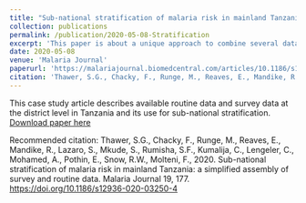 ```yaml
---
title: "Sub-national stratification of malaria risk in mainland Tanzania: a simplified assembly of survey and routine data"
collection: publications
permalink: /publication/2020-05-08-Stratification
excerpt: 'This paper is about a unique approach to combine several data sources for sub-national stratification in Tanzania.'
date: 2020-05-08
venue: 'Malaria Journal'
paperurl: 'https://malariajournal.biomedcentral.com/articles/10.1186/s12936-020-03250-4'
citation: 'Thawer, S.G., Chacky, F., Runge, M., Reaves, E., Mandike, R., Lazaro, S., Mkude, S., Rumisha, S.F., Kumalija, C., Lengeler, C., Mohamed, A., Pothin, E., Snow, R.W., Molteni, F., 2020. Sub-national stratification of malaria risk in mainland Tanzania: a simplified assembly of survey and routine data. Malaria Journal 19, 177. https://doi.org/10.1186/s12936-020-03250-4'
---
```

This case study article describes available routine data and survey data at the district level in Tanzania and its use for sub-national stratification.
[Download paper here](https://malariajournal.biomedcentral.com/articles/10.1186/s12936-020-03250-4)

Recommended citation: Thawer, S.G., Chacky, F., Runge, M., Reaves, E., Mandike, R., Lazaro, S., Mkude, S., Rumisha, S.F., Kumalija, C., Lengeler, C., Mohamed, A., Pothin, E., Snow, R.W., Molteni, F., 2020. Sub-national stratification of malaria risk in mainland Tanzania: a simplified assembly of survey and routine data. Malaria Journal 19, 177. https://doi.org/10.1186/s12936-020-03250-4

